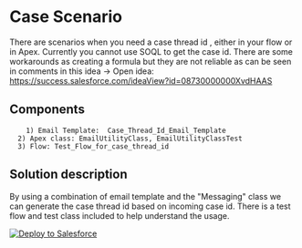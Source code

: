 # Case Scenario
There are scenarios when you need a case thread id , either in your flow or in Apex. Currently you cannot use SOQL to get the case id. There are some workarounds as creating a formula but they are not reliable as can be seen in comments in this idea ->
Open idea: https://success.salesforce.com/ideaView?id=08730000000XvdHAAS

## Components
		1) Email Template:  Case_Thread_Id_Email_Template
	  2) Apex class: EmailUtilityClass, EmailUtilityClassTest
	  3) Flow: Test_Flow_for_case_thread_id



## Solution description
By using a combination of email template and the "Messaging" class we can generate the case thread id based on incoming case id.
There is a test flow and test class included to help understand the usage.


<a href="https://githubsfdeploy.herokuapp.com?owner=&repo=">
  <img alt="Deploy to Salesforce"
       src="https://raw.githubusercontent.com/afawcett/githubsfdeploy/master/deploy.png">
</a>


	
	



